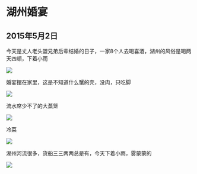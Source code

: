 湖州婚宴
=======================

2015年5月2日
-----------------------
今天是丈人老头盟兄弟后辈结婚的日子，一家8个人去喝喜酒，湖州的风俗是喝两天四顿，下着小雨

![]({{site.url}}/assets/blog-images/201551/DSC02576.jpg)

婚宴摆在家里，这是不知道什么蟹的壳，没肉，只吃脚

![]({{site.url}}/assets/blog-images/201551/DSC02579.jpg)

流水席少不了的大蒸笼

![]({{site.url}}/assets/blog-images/201551/DSC02580.jpg)

冷菜

![]({{site.url}}/assets/blog-images/201551/DSC02582.jpg)

湖州河流很多，货船三三两两总是有，今天下着小雨，雾蒙蒙的

![]({{site.url}}/assets/blog-images/201551/DSC02586.jpg)
